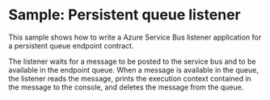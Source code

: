 # Sample: Persistent queue listener

This sample shows how to write a Azure Service Bus listener application for a persistent queue endpoint contract.

The listener waits for a message to be posted to the service bus and to be available in the endpoint queue. When a message is available in the queue, the listener reads the message, prints the execution context contained in the message to the console, and deletes the message from the queue.
